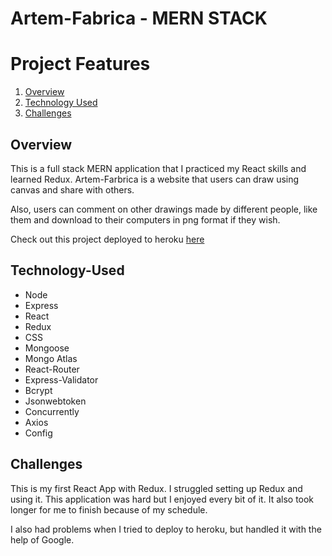 # Artem-Fabrica - MERN STACK

# Project Features

1. [Overview](#Overview)
2. [Technology Used](#Technology-Used)
3. [Challenges](#Challenges)


## Overview

This is a full stack MERN application that I practiced my React skills and learned Redux. Artem-Farbrica is a website that users can draw using canvas and share with others.

Also, users can comment on other drawings made by different people, like them and download to their computers in png format if they wish. 

Check out this project deployed to heroku [here](https://artem-fabrica.herokuapp.com/)

## Technology-Used

- Node
- Express
- React
- Redux
- CSS
- Mongoose
- Mongo Atlas
- React-Router
- Express-Validator
- Bcrypt
- Jsonwebtoken
- Concurrently
- Axios
- Config

## Challenges

This is my first React App with Redux. I struggled setting up Redux and using it. This application was hard but I enjoyed every bit of it. It also took longer for me to finish because of my schedule. 

I also had problems when I tried to deploy to heroku, but handled it with the help of Google.

